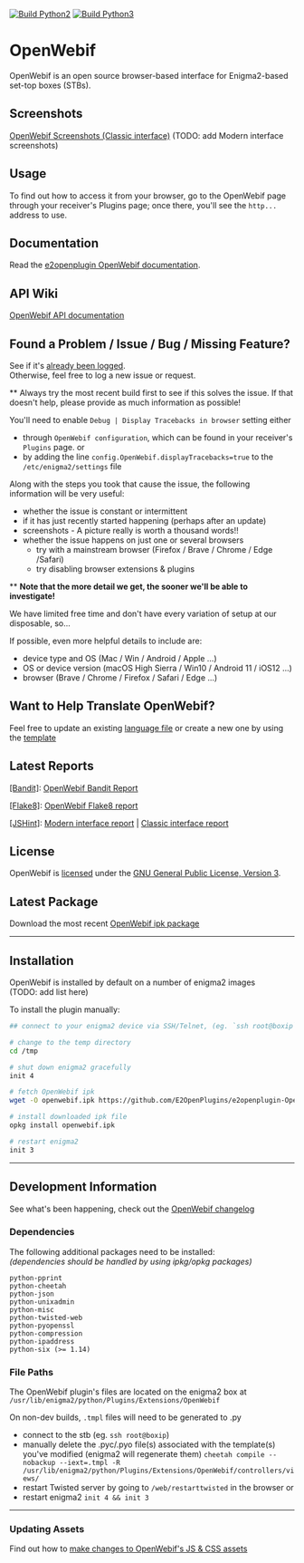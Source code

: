 
[![Build Python2](https://github.com/E2OpenPlugins/e2openplugin-OpenWebif/actions/workflows/python2.yml/badge.svg)](https://github.com/E2OpenPlugins/e2openplugin-OpenWebif/actions/workflows/python2.yml)
[![Build Python3](https://github.com/E2OpenPlugins/e2openplugin-OpenWebif/actions/workflows/python3.yml/badge.svg)](https://github.com/E2OpenPlugins/e2openplugin-OpenWebif/actions/workflows/python3.yml)

# OpenWebif
OpenWebif is an open source browser-based interface for Enigma2-based set-top boxes (STBs).

## Screenshots
[OpenWebif Screenshots (Classic interface)](screenshots/SCREENSHOTS.md)
(TODO: add Modern interface screenshots)

## Usage
To find out how to access it from your browser, go to the OpenWebif page through your receiver's Plugins page; once there, you'll see the `http...` address to use.

## Documentation
Read the [e2openplugin OpenWebif documentation](https://e2openplugins.github.io/e2openplugin-OpenWebif/).

## API Wiki
[OpenWebif API documentation](https://github.com/E2OpenPlugins/e2openplugin-OpenWebif/wiki/OpenWebif-API-documentation)

## Found a Problem / Issue / Bug / Missing Feature?
See if it's [already been logged](https://github.com/E2OpenPlugins/e2openplugin-OpenWebif/issues).  
Otherwise, feel free to log a new issue or request.

** Always try the most recent build first to see if this solves the issue. 
If that doesn't help, please provide as much information as possible!

You'll need to enable `Debug | Display Tracebacks in browser` setting either
- through `OpenWebif configuration`, which can be found in your receiver's `Plugins` page.
or 
- by adding the line `config.OpenWebif.displayTracebacks=true` to the `/etc/enigma2/settings` file

Along with the steps you took that cause the issue, the following information will be very useful:
- whether the issue is constant or intermittent
- if it has just recently started happening (perhaps after an update)
- screenshots - A picture really is worth a thousand words!!
- whether the issue happens on just one or several browsers
  - try with a mainstream browser (Firefox / Brave / Chrome / Edge /Safari)
  - try disabling browser extensions & plugins

** **Note that the more detail we get, the sooner we'll be able to investigate!**

We have limited free time and don't have every variation of setup at our disposable, so...

If possible, even more helpful details to include are:
- device type and OS (Mac / Win / Android / Apple ...)
- OS or device version (macOS High Sierra / Win10 / Android 11 / iOS12 ...)
- browser (Brave / Chrome / Firefox / Safari / Edge ...)

## Want to Help Translate OpenWebif?
Feel free to update an existing [language file](locale/) or create a new one by using
the [template](locale/OpenWebif.pot)

## Latest Reports

[[Bandit]](https://wiki.openstack.org/wiki/Security/Projects/Bandit):
[OpenWebif Bandit Report](https://e2openplugins.github.io/e2openplugin-OpenWebif/bandit.html) 

[[Flake8]](http://flake8.pycqa.org/):
[OpenWebif Flake8 report](https://e2openplugins.github.io/e2openplugin-OpenWebif/flake8_report.txt)

[[JSHint]](http://jshint.com/):
[Modern interface report](https://e2openplugins.github.io/e2openplugin-OpenWebif/jshint2_report.txt)
|
[Classic interface report](https://e2openplugins.github.io/e2openplugin-OpenWebif/jshint1_report.txt)

## License
OpenWebif is [licensed](LICENSE.txt) under the [GNU General Public License, Version 3](https://www.gnu.org/licenses/gpl-3.0.en.html).

## Latest Package

Download the most recent [OpenWebif ipk package](https://github.com/E2OpenPlugins/e2openplugin-OpenWebif/tree/gh-pages)

---

## Installation

OpenWebif is installed by default on a number of enigma2 images  
(TODO: add list here)  

To install the plugin manually:
```bash
## connect to your enigma2 device via SSH/Telnet, (eg. `ssh root@boxip`), then

# change to the temp directory
cd /tmp

# shut down enigma2 gracefully
init 4

# fetch OpenWebif ipk
wget -O openwebif.ipk https://github.com/E2OpenPlugins/e2openplugin-OpenWebif/blob/gh-pages/enigma2-plugin-extensions-openwebif_1.4.8-git20210718-r4_all.ipk

# install downloaded ipk file
opkg install openwebif.ipk

# restart enigma2
init 3
```

---

## Development Information

See what's been happening, check out the [OpenWebif changelog](CHANGES.md)

### Dependencies
The following additional packages need to be installed:  
_(dependencies should be handled by using ipkg/opkg packages)_

    python-pprint
    python-cheetah
    python-json
    python-unixadmin
    python-misc
    python-twisted-web
    python-pyopenssl
    python-compression
    python-ipaddress
    python-six (>= 1.14)


### File Paths ###
The OpenWebif plugin's files are located on the enigma2 box at `/usr/lib/enigma2/python/Plugins/Extensions/OpenWebif`

On non-dev builds, `.tmpl` files will need to be generated to .py 
- connect to the stb (eg. `ssh root@boxip`)
- manually delete the .pyc/.pyo file(s) associated with the 
  template(s) you've modified (enigma2 will regenerate them)
`cheetah compile --nobackup --iext=.tmpl -R /usr/lib/enigma2/python/Plugins/Extensions/OpenWebif/controllers/views/`
- restart Twisted server by going to `/web/restarttwisted` in the browser
or
- restart enigma2 `init 4 && init 3`

---

### Updating Assets
Find out how to [make changes to OpenWebif's JS & CSS assets](sourcefiles/README.md)